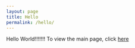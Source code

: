 ```yaml
---
layout: page
title: Hello
permalink: /hello/
---
```


Hello World!!!!!!!
To view the main page, click [here](index.md)

